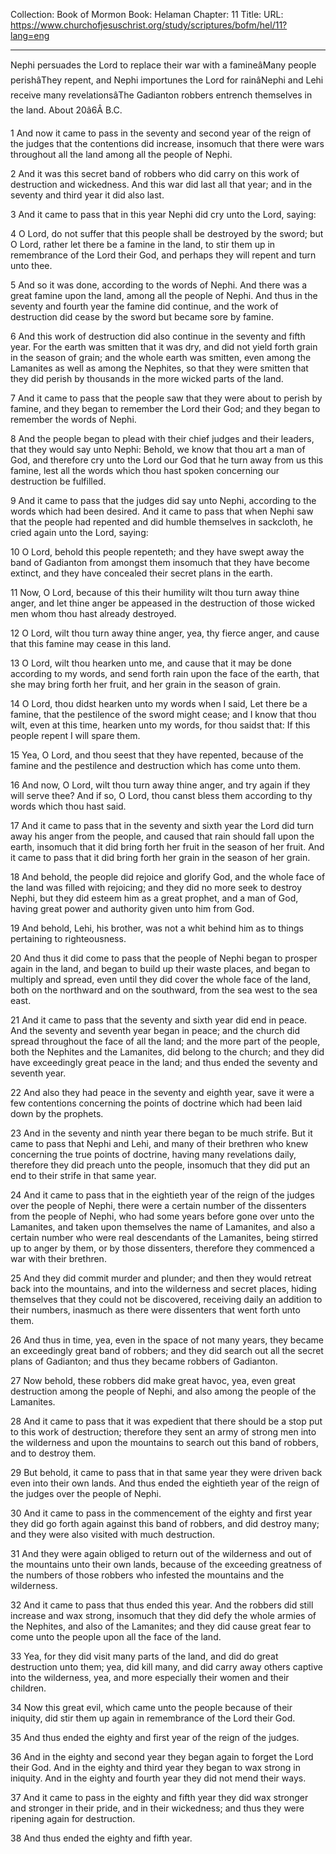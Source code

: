 Collection: Book of Mormon
Book: Helaman
Chapter: 11
Title: 
URL: https://www.churchofjesuschrist.org/study/scriptures/bofm/hel/11?lang=eng

---

Nephi persuades the Lord to replace their war with a famineâMany people perishâThey repent, and Nephi importunes the Lord for rainâNephi and Lehi receive many revelationsâThe Gadianton robbers entrench themselves in the land. About 20â6Â B.C.

1 And now it came to pass in the seventy and second year of the reign of the judges that the contentions did increase, insomuch that there were wars throughout all the land among all the people of Nephi.

2 And it was this secret band of robbers who did carry on this work of destruction and wickedness. And this war did last all that year; and in the seventy and third year it did also last.

3 And it came to pass that in this year Nephi did cry unto the Lord, saying:

4 O Lord, do not suffer that this people shall be destroyed by the sword; but O Lord, rather let there be a famine in the land, to stir them up in remembrance of the Lord their God, and perhaps they will repent and turn unto thee.

5 And so it was done, according to the words of Nephi. And there was a great famine upon the land, among all the people of Nephi. And thus in the seventy and fourth year the famine did continue, and the work of destruction did cease by the sword but became sore by famine.

6 And this work of destruction did also continue in the seventy and fifth year. For the earth was smitten that it was dry, and did not yield forth grain in the season of grain; and the whole earth was smitten, even among the Lamanites as well as among the Nephites, so that they were smitten that they did perish by thousands in the more wicked parts of the land.

7 And it came to pass that the people saw that they were about to perish by famine, and they began to remember the Lord their God; and they began to remember the words of Nephi.

8 And the people began to plead with their chief judges and their leaders, that they would say unto Nephi: Behold, we know that thou art a man of God, and therefore cry unto the Lord our God that he turn away from us this famine, lest all the words which thou hast spoken concerning our destruction be fulfilled.

9 And it came to pass that the judges did say unto Nephi, according to the words which had been desired. And it came to pass that when Nephi saw that the people had repented and did humble themselves in sackcloth, he cried again unto the Lord, saying:

10 O Lord, behold this people repenteth; and they have swept away the band of Gadianton from amongst them insomuch that they have become extinct, and they have concealed their secret plans in the earth.

11 Now, O Lord, because of this their humility wilt thou turn away thine anger, and let thine anger be appeased in the destruction of those wicked men whom thou hast already destroyed.

12 O Lord, wilt thou turn away thine anger, yea, thy fierce anger, and cause that this famine may cease in this land.

13 O Lord, wilt thou hearken unto me, and cause that it may be done according to my words, and send forth rain upon the face of the earth, that she may bring forth her fruit, and her grain in the season of grain.

14 O Lord, thou didst hearken unto my words when I said, Let there be a famine, that the pestilence of the sword might cease; and I know that thou wilt, even at this time, hearken unto my words, for thou saidst that: If this people repent I will spare them.

15 Yea, O Lord, and thou seest that they have repented, because of the famine and the pestilence and destruction which has come unto them.

16 And now, O Lord, wilt thou turn away thine anger, and try again if they will serve thee? And if so, O Lord, thou canst bless them according to thy words which thou hast said.

17 And it came to pass that in the seventy and sixth year the Lord did turn away his anger from the people, and caused that rain should fall upon the earth, insomuch that it did bring forth her fruit in the season of her fruit. And it came to pass that it did bring forth her grain in the season of her grain.

18 And behold, the people did rejoice and glorify God, and the whole face of the land was filled with rejoicing; and they did no more seek to destroy Nephi, but they did esteem him as a great prophet, and a man of God, having great power and authority given unto him from God.

19 And behold, Lehi, his brother, was not a whit behind him as to things pertaining to righteousness.

20 And thus it did come to pass that the people of Nephi began to prosper again in the land, and began to build up their waste places, and began to multiply and spread, even until they did cover the whole face of the land, both on the northward and on the southward, from the sea west to the sea east.

21 And it came to pass that the seventy and sixth year did end in peace. And the seventy and seventh year began in peace; and the church did spread throughout the face of all the land; and the more part of the people, both the Nephites and the Lamanites, did belong to the church; and they did have exceedingly great peace in the land; and thus ended the seventy and seventh year.

22 And also they had peace in the seventy and eighth year, save it were a few contentions concerning the points of doctrine which had been laid down by the prophets.

23 And in the seventy and ninth year there began to be much strife. But it came to pass that Nephi and Lehi, and many of their brethren who knew concerning the true points of doctrine, having many revelations daily, therefore they did preach unto the people, insomuch that they did put an end to their strife in that same year.

24 And it came to pass that in the eightieth year of the reign of the judges over the people of Nephi, there were a certain number of the dissenters from the people of Nephi, who had some years before gone over unto the Lamanites, and taken upon themselves the name of Lamanites, and also a certain number who were real descendants of the Lamanites, being stirred up to anger by them, or by those dissenters, therefore they commenced a war with their brethren.

25 And they did commit murder and plunder; and then they would retreat back into the mountains, and into the wilderness and secret places, hiding themselves that they could not be discovered, receiving daily an addition to their numbers, inasmuch as there were dissenters that went forth unto them.

26 And thus in time, yea, even in the space of not many years, they became an exceedingly great band of robbers; and they did search out all the secret plans of Gadianton; and thus they became robbers of Gadianton.

27 Now behold, these robbers did make great havoc, yea, even great destruction among the people of Nephi, and also among the people of the Lamanites.

28 And it came to pass that it was expedient that there should be a stop put to this work of destruction; therefore they sent an army of strong men into the wilderness and upon the mountains to search out this band of robbers, and to destroy them.

29 But behold, it came to pass that in that same year they were driven back even into their own lands. And thus ended the eightieth year of the reign of the judges over the people of Nephi.

30 And it came to pass in the commencement of the eighty and first year they did go forth again against this band of robbers, and did destroy many; and they were also visited with much destruction.

31 And they were again obliged to return out of the wilderness and out of the mountains unto their own lands, because of the exceeding greatness of the numbers of those robbers who infested the mountains and the wilderness.

32 And it came to pass that thus ended this year. And the robbers did still increase and wax strong, insomuch that they did defy the whole armies of the Nephites, and also of the Lamanites; and they did cause great fear to come unto the people upon all the face of the land.

33 Yea, for they did visit many parts of the land, and did do great destruction unto them; yea, did kill many, and did carry away others captive into the wilderness, yea, and more especially their women and their children.

34 Now this great evil, which came unto the people because of their iniquity, did stir them up again in remembrance of the Lord their God.

35 And thus ended the eighty and first year of the reign of the judges.

36 And in the eighty and second year they began again to forget the Lord their God. And in the eighty and third year they began to wax strong in iniquity. And in the eighty and fourth year they did not mend their ways.

37 And it came to pass in the eighty and fifth year they did wax stronger and stronger in their pride, and in their wickedness; and thus they were ripening again for destruction.

38 And thus ended the eighty and fifth year.
